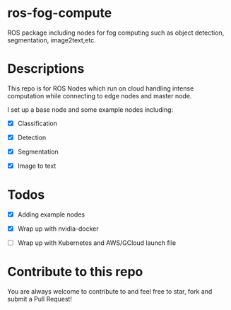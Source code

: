 # ros-fog-compute
ROS package including nodes for fog computing such as object detection, segmentation, image2text,etc.

# Descriptions

This repo is for ROS Nodes which run on cloud handling intense computation while connecting to
edge nodes and master node.

I set up a base node and some example nodes including:

- [X] Classification

- [X] Detection

- [X] Segmentation

- [X] Image to text


# Todos

- [X] Adding example nodes

- [X] Wrap up with nvidia-docker

- [ ] Wrap up with Kubernetes and AWS/GCloud launch file


# Contribute to this repo

You are always welcome to contribute to and feel free to star, fork and submit a Pull Request!

